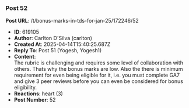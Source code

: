 ### Post 52
**Post URL**: /t/bonus-marks-in-tds-for-jan-25/172246/52
- **ID**: 619105
- **Author**: Carlton D'Silva (carlton)
- **Created At**: 2025-04-14T15:40:25.687Z
- **Reply To**: Post 51 (Yogesh, Yogesh1)
- **Content**:  
  The rubric is challenging and requires some level of collaboration with others. Thats why the bonus marks are low. Also the there is minimum requirement for even being eligible for it, i.e. you must complete GA7 and give 3 peer reviews before you can even be considered for bonus eligibility.
- **Reactions**: heart (3)
- **Post Number**: 52

